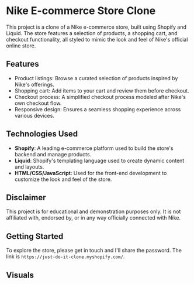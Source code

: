 # Nike E-commerce Store Clone

This project is a clone of a Nike e-commerce store, built using Shopify and Liquid. The store features a selection of products, a shopping cart, and checkout functionality, all styled to mimic the look and feel of Nike's official online store.

## Features

- Product listings: Browse a curated selection of products inspired by Nike's offerings.
- Shopping cart: Add items to your cart and review them before checkout.
- Checkout process: A simplified checkout process modeled after Nike's own checkout flow.
- Responsive design: Ensures a seamless shopping experience across various devices.

## Technologies Used

- **Shopify**: A leading e-commerce platform used to build the store's backend and manage products.
- **Liquid**: Shopify's templating language used to create dynamic content and layouts.
- **HTML/CSS/JavaScript**: Used for the front-end development to customize the look and feel of the store.

## Disclaimer

This project is for educational and demonstration purposes only. It is not affiliated with, endorsed by, or in any way officially connected with Nike.

## Getting Started

To explore the store, please get in touch and I'll share the password. The link is `https://just-do-it-clone.myshopify.com/`.

## Visuals


